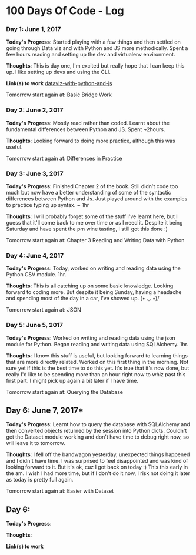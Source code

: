 # 100 Days Of Code - Log

### Day 1: June 1, 2017

**Today's Progress**: 
Started playing with a few things and then settled on going through Data viz and with Python and JS more methodically. Spent a few hours reading and setting up the dev and virtualenv environment.  

**Thoughts**: 
This is day one, I'm excited but really hope that I can keep this up. I like setting up devs and using the CLI. 

**Link(s) to work**
[dataviz-with-python-and-js](https://github.com/Geege/dataviz-with-python-and-js)

Tomorrow start again at: Basic Bridge Work


### Day 2: June 2, 2017

**Today's Progress**: 
Mostly read rather than coded. Learnt about the fundamental differences between Python and JS. Spent ~2hours.

**Thoughts**: 
Looking forward to doing more practice, although this was useful.

Tomorrow start again at: Differences in Practice

### Day 3: June 3, 2017

**Today's Progress**: 
Finished Chapter 2 of the book. Still didn't code too much but now have a better understanding of some of the syntactic differences between Python and Js. Just played around with the examples to practice typing up syntax. ~ 1hr

**Thoughts**: 
I will probably forget some of the stuff I've learnt here, but I guess that it'll come back to me over time or as I need it. Despite it being Saturday and have spent the pm wine tasting, I still got this done :)

Tomorrow start again at: Chapter 3 Reading and Writing Data with Python

### Day 4: June 4, 2017

**Today's Progress**: 
Today, worked on writing and reading data using the Python CSV module. 1hr.

**Thoughts**: 
This is all catching up on some basic knowledge. Looking forward to coding more. But despite it being Sunday, having a headache and spending most of the day in a car, I've showed up.  \(• ◡ •)/ 

Tomorrow start again at: JSON

### Day 5: June 5, 2017

**Today's Progress**: 
Worked on writing and reading data using the json module for Python. Began reading and writing data using SQLAlchemy. 1hr.

**Thoughts**: 
I know this stuff is useful, but looking forward to learning things that are more directly related. Worked on this first thing in the morning. Not sure yet if this is the best time to do this yet. It's true that it's now done, but really I'd like to be spending more than an hour right now to whiz past this first part. I might pick up again a bit later if I have time.

Tomorrow start again at: Querying the Database

## Day 6: June 7, 2017*

**Today's Progress**: 
Learnt how to query the database with SQLAlchemy and then converted objects returned by the session into Python dicts. Couldn't get the Dataset module working and don't have time to debug right now, so will leave it to tomorrow.

**Thoughts**: 
I fell off the bandwagon yesterday, unexpected things happened and I didn't have time. I was surprised to feel disappointed and was kind of looking forward to it. But it's ok, cuz I got back on today :) This this early in the am. I wish I had more time, but if I don't do it now, I risk not doing it later as today is pretty full again.

Tomorrow start again at: Easier with Dataset

## Day 6:

**Today's Progress**: 

**Thoughts**: 

**Link(s) to work**